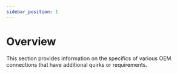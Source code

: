 ```yaml
---
sidebar_position: 1
---
```


# Overview

This section provides information on the specifics of various OEM connections that have
additional quirks or requirements.